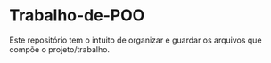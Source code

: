 # Trabalho-de-POO
Este repositório tem o intuito de organizar e guardar os arquivos que compõe o projeto/trabalho.
